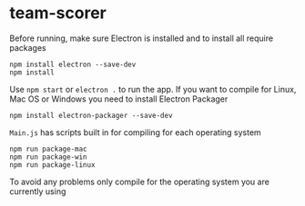 # team-scorer

Before running, make sure Electron is installed and to install all require packages
```
npm install electron --save-dev
npm install
```
Use `npm start` or `electron .` to run the app.
If you want to compile for Linux, Mac OS or Windows you need to install Electron Packager
```
npm install electron-packager --save-dev
```
`Main.js` has scripts built in for compiling for each operating system
```
npm run package-mac
npm run package-win
npm run package-linux
```
To avoid any problems only compile for the operating system you are currently using
